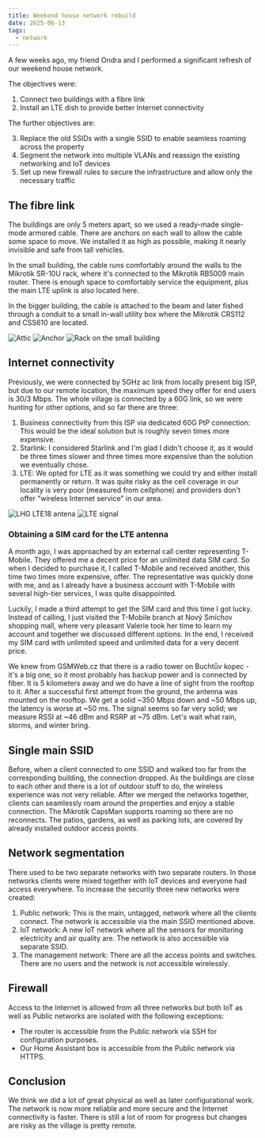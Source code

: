 ```yaml
---
title: Weekend house network rebuild
date: 2025-06-13
tags:
  - network
---
```


A few weeks ago, my friend Ondra and I performed a significant refresh of our weekend house network.

The objectives were:

1. Connect two buildings with a fibre link
2. Install an LTE dish to provide better Internet connectivity

The further objectives are:

3. Replace the old SSIDs with a single SSID to enable seamless roaming across the property
4. Segment the network into multiple VLANs and reassign the existing networking and IoT devices
5. Set up new firewall rules to secure the infrastructure and allow only the necessary traffic

<!--more-->

## The fibre link
The buildings are only 5 meters apart, so we used a ready-made single-mode armored cable. There are anchors on each wall to allow the cable some space to move. We installed it as high as possible, making it nearly invisible and safe from tall vehicles.

In the small building, the cable runs comfortably around the walls to the Mikrotik SR-10U rack, where it's connected to the Mikrotik RB5009 main router. There is enough space to comfortably service the equipment, plus the main LTE uplink is also located here.

In the bigger building, the cable is attached to the beam and later fished through a conduit to a small in-wall utility box where the Mikrotik CRS112 and CSS610 are located.

![Attic](/2506_optika_nova.jpeg)
![Anchor](/2506_kotvicka.jpeg)
![Rack on the small building](/2506_rack.jpeg)

## Internet connectivity
Previously, we were connected by 5GHz ac link from locally present big ISP, but due to our remote location, the maximum speed they offer for end users is 30/3 Mbps. The whole village is connected by a 60G link, so we were hunting for other options, and so far there are three:

1) Business connectivity from this ISP via dedicated 60G PtP connection: This would be the ideal solution but is roughly seven times more expensive.
2) Starlink: I considered Starlink and I'm glad I didn't choose it, as it would be three times slower and three times more expensive than the solution we eventually chose.
3) LTE: We opted for LTE as it was something we could try and either install permanently or return. It was quite risky as the cell coverage in our locality is very poor (measured from cellphone) and providers don't offer "wireless Internet service" in our area.

![LHG LTE18 antena](/2506_lhg_lte18.jpeg)
![LTE signal](/2506_lte_signal.jpeg)

### Obtaining a SIM card for the LTE antenna

A month ago, I was approached by an external call center representing T-Mobile. They offered me a decent price for an unlimited data SIM card. So when I decided to purchase it, I called T-Mobile and received another, this time two times more expensive, offer. The representative was quickly done with me, and as I already have a business account with T-Mobile with several high-tier services, I was quite disappointed.

Luckily, I made a third attempt to get the SIM card and this time I got lucky. Instead of calling, I just visited the T-Mobile branch at Nový Smíchov shopping mall, where very pleasant Valerie took her time to learn my account and together we discussed different options. In the end, I received my SIM card with unlimited speed and unlimited data for a very decent price.

We knew from GSMWeb.cz that there is a radio tower on Buchtův kopec - it's a big one, so it most probably has backup power and is connected by fiber. It is 5 kilometers away and we do have a line of sight from the rooftop to it. After a successful first attempt from the ground, the antenna was mounted on the rooftop. We get a solid ~350 Mbps down and ~50 Mbps up, the latency is worse at ~50 ms. The signal seems so far very solid; we measure RSSI at ~46 dBm and RSRP at ~75 dBm. Let's wait what rain, storms, and winter bring.

## Single main SSID

Before, when a client connected to one SSID and walked too far from the corresponding building, the connection dropped. As the buildings are close to each other and there is a lot of outdoor stuff to do, the wireless experience was not very reliable. After we merged the networks together, clients can seamlessly roam around the properties and enjoy a stable connection. The Mikrotik CapsMan supports roaming so there are no reconnects. The patios, gardens, as well as parking lots, are covered by already installed outdoor access points.

## Network segmentation

There used to be two separate networks with two separate routers. In those networks clients were mixed together with IoT devices and everyone had access everywhere. To increase the security three new networks were created:

1) Public network: This is the main, untagged, network where all the clients connect. The network is accessible via the main SSID mentioned above.
2) IoT network: A new IoT network where all the sensors for monitoring electricity and air quality are. The network is also accessible via separate SSID.
3) The management network: There are all the access points and switches. There are no users and the network is not accessible wirelessly.

## Firewall

Access to the Internet is allowed from all three networks but both IoT as well as Public networks are isolated with the following exceptions:

* The router is accessible from the Public network via SSH for configuration purposes.
* Our Home Assistant box is accessible from the Public network via HTTPS.

## Conclusion

We think we did a lot of great physical as well as later configurational work. The network is now more reliable and more secure and the Internet connectivity is faster. There is still a lot of room for progress but changes are risky as the village is pretty remote.
